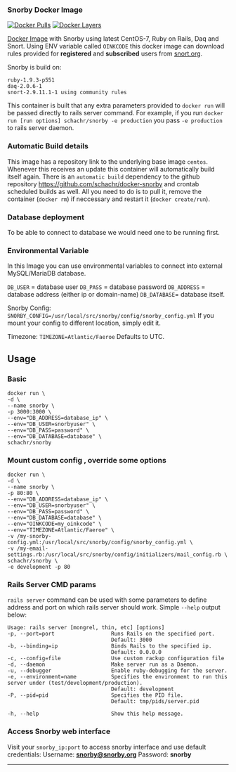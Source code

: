 ### Snorby Docker Image

[![Docker Pulls](https://img.shields.io/docker/pulls/schachr/snorby.svg)](https://hub.docker.com/r/schachr/snorby/) [![Docker Layers](https://images.microbadger.com/badges/image/schachr/snorby.svg)](https://microbadger.com/images/schachr/snorby)

[Docker Image](https://hub.docker.com/r/schachr/snorby/) with Snorby using latest CentOS-7, Ruby on Rails, Daq and Snort.
Using ENV variable called `OINKCODE` this docker image can download rules provided for **registered** and **subscribed** users from [snort.org](https://www.snort.org).  

Snorby is build on:
    
    ruby-1.9.3-p551
    daq-2.0.6-1
    snort-2.9.11.1-1 using community rules

This container is built that any extra parameters provided to `docker run` will be passed directly to rails server command. For example, if you run `docker run [run options] schachr/snorby -e production` you pass `-e production` to rails server daemon.

### Automatic Build details
This image has a repository link to the underlying base image `centos`. Whenever this receives an update this container will automatically build itself again.
There is an `automatic build` dependency to the github repository https://github.com/schachr/docker-snorby and crontab scheduled builds as well.
All you need to do is to pull it, remove the container (`docker rm`) if neccessary and restart it (`docker create/run`).

### Database deployment 
To be able to connect to database we would need one to be running first. 

### Environmental Variable
In this Image you can use environmental variables to connect into external MySQL/MariaDB database.

`DB_USER` = database user
`DB_PASS` = database password
`DB_ADDRESS` = database address (either ip or domain-name)
`DB_DATABASE`= database itself.

Snorby Config:
`SNORBY_CONFIG=/usr/local/src/snorby/config/snorby_config.yml`
If you mount your config to different location, simply edit it.

Timezone:
`TIMEZONE=Atlantic/Faeroe`
Defaults to UTC.

## Usage
### Basic

    docker run \
    -d \
    --name snorby \
    -p 3000:3000 \
    --env="DB_ADDRESS=database_ip" \
    --env="DB_USER=snorbyuser" \
    --env="DB_PASS=password" \
    --env="DB_DATABASE=database" \
    schachr/snorby


### Mount custom config , override some options

    docker run \
    -d \
    --name snorby \
    -p 80:80 \
    --env="DB_ADDRESS=database_ip" \
    --env="DB_USER=snorbyuser" \
    --env="DB_PASS=password" \
    --env="DB_DATABASE=database" \
    --env="OINKCODE=my_oinkcode" \
    --env="TIMEZONE=Atlantic/Faeroe" \
    -v /my-snorby-config.yml:/usr/local/src/snorby/config/snorby_config.yml \
    -v /my-email-settings.rb:/usr/local/src/snorby/config/initializers/mail_config.rb \
    schachr/snorby \
    -e development -p 80

### Rails Server CMD params
`rails server` command can be used with some parameters to define address and port on which rails server should work.
Simple `--help` output below:

	Usage: rails server [mongrel, thin, etc] [options]
    -p, --port=port                  Runs Rails on the specified port.
                                     Default: 3000
    -b, --binding=ip                 Binds Rails to the specified ip.
                                     Default: 0.0.0.0
    -c, --config=file                Use custom rackup configuration file
    -d, --daemon                     Make server run as a Daemon.
    -u, --debugger                   Enable ruby-debugging for the server.
    -e, --environment=name           Specifies the environment to run this server under (test/development/production).
                                     Default: development
    -P, --pid=pid                    Specifies the PID file.
                                     Default: tmp/pids/server.pid

    -h, --help                       Show this help message.


### Access Snorby web interface
Visit your `snorby_ip:port` to access snorby interface and use default credentials:
Username: **snorby@snorby.org**
Password: **snorby**

---
